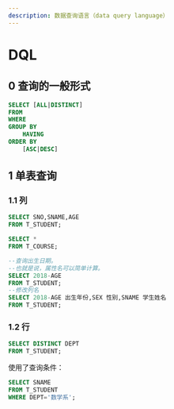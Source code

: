 ```yaml
---
description: 数据查询语言（data query language）
---
```


# DQL

## 0 查询的一般形式

```sql
SELECT [ALL|DISTINCT] 
FROM
WHERE
GROUP BY
    HAVING
ORDER BY
    [ASC|DESC]
```

## 1 单表查询

### 1.1 列

```sql
SELECT SNO,SNAME,AGE
FROM T_STUDENT;
```

```sql
SELECT *
FROM T_COURSE;
```

```sql
--查询出生日期。
--也就是说，属性名可以简单计算。
SELECT 2018-AGE
FROM T_STUDENT;
--修改列名
SELECT 2018-AGE 出生年份,SEX 性别,SNAME 学生姓名
FROM T_STUDENT;
```

### 1.2 行

```sql
SELECT DISTINCT DEPT
FROM T_STUDENT;
```

使用了查询条件：

```sql
SELECT SNAME
FROM T_STUDENT
WHERE DEPT='数学系';
```

